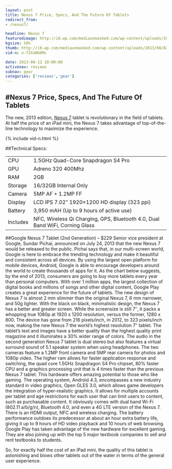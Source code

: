 ```yaml
---
layout: post
title: Nexus 7 Price, Specs, And The Future Of Tablets
redirect_from:
- /nexus7/

headline: Nexus 7
featuredimage: http://i0.wp.com/mediaunmasked.com/wp-content/uploads/2013/08/8252678_f260.jpg?zoom=1.5&resize=260%2C347
bgsize: 50%
thumb: http://i0.wp.com/mediaunmasked.com/wp-content/uploads/2013/08/8252678_f260.jpg?zoom=1.5&resize=260%2C347
vid-n: o-fZXxWG6Mc

date: 2013-08-12 10:00:00
activenav: reviews
subnav: gear
categories: ['reviews','gear']
---
```

#Nexus 7 Price, Specs, And The Future Of Tablets
---

<div class="col-md-8 col-sm-12">The new, 2013 edition, <a href="http://goo.gl/lJZqxc" class="amazon">Nexus 7</a> tablet is revolutionary in the field of tablets. At half the price of an iPad mini, the Nexus 7 takes advantage of top-of-the-line technology to maximize the experience.</div>

{% include vid-n.html %}

##Technical Specs:

<table class="table table-striped">
	<tr>
		<td>CPU</td>
		<td>1.5GHz Quad-Core Snapdragon S4 Pro</td>
	</tr>
	<tr>
		<td>GPU</td>
		<td>Adreno 320 400Mhz</td>
	</tr>
	<tr>
		<td>RAM</td>
		<td>2GB</td>
	</tr>
	<tr>
		<td>Storage</td>
		<td>16/32GB Internal Only</td>
	</tr>
	<tr>
		<td>Camera</td>
		<td>5MP AF + 1.2MP FF</td>
	</tr>
	<tr>
		<td>Display</td>
		<td>LCD IPS 7.02″ 1920×1200 HD display (323 ppi)</td>
	</tr>
	<tr>
		<td>Battery</td>
		<td>3,950 mAH (Up to 9 hours of active use)</td>
	</tr>
	<tr>
		<td>Includes</td>
		<td>NFC, Wireless Qi Charging, GPS, Bluetooth 4.0, Dual Band WiFi, Corning Glass</td>
	</tr>
</table>

##Google Nexus 7 Tablet (2nd Generation) – $229
Senior vice president at Google, Sundar Pichai, announced on July 24, 2013 that the new Nexus 7 would be released to the public. Pichai says that, in our multi-screen world, Google is here to embrace the trending technology and make it beautiful and consistent across all devices. By using the largest open platform for mobile devices, Android, Google is able to encourage developers around the world to create thousands of apps for it. As the chart below suggests, by the end of 2013, consumers are going to buy more tablets every year than personal computers. With over 1 million apps, the largest collection of digital books and millions of songs and other digital content, Google Play creates a great experience for the future of tablets. The new design of Nexus 7 is almost 2 mm slimmer than the original Nexus 7, 6 mm narrower, and 50g lighter. With the black on black, minimalistic design, the Nexus 7 has a better and greater screen. While the screensize is still 7″, it packs a whopping true 1080p at 1920 x 1200 resolution, versus the former, 1280 x 800. The device has gone from 216 pixels/inch, in 2012, to 323 pixels/inch now, making the new Nexus 7 the world’s highest resolution 7″ tablet. The tablet’s text and images have a better quality than the highest quality print magazine and it illuminates a 30% wider range of colors. The audio in the second generation Nexus 7 tablet is dual stereo but also features a virtual surround sound of 5.1 speaker system when using headphones. The two cameras feature a 1.2MP front camera and 5MP rear camera for photos and 1080p video. The higher ram allows for faster application response and switching, the quad core 1.5GHz Snapdragon S4 Pro chipset, 80% faster CPU and a graphics processing unit that is 4 times faster than the previous Nexus 7 tablet. This hardware offers amazing potential to those who like gaming. The operating system, Android 4.3, encompasses a new industry standard in video graphics, Open GLES 3.0, which allows game developers the integration of hyper-realistic graphics. It allows for multiple accounts per tablet and age restrictions for each user that can limit users to content, such as purchasable content. It obviously comes with dual band Wi-Fi (802.11 a/b/g/n), Bluetooth 4.0, and even a 4G LTE version of the Nexus 7. There is an HDMI output, NFC and wireless charging. The battery performance outdoes its predecessor at about an hour extra battery life, giving it up to 9 hours of HD video playback and 10 hours of web browsing. Google Play has taken advantage of the new hardware for excellent gaming. They are also joining up with the top 5 major textbook companies to sell and rent textbooks to students.

So, for exactly half the cost of an iPad mini, the quality of this tablet is astonishing and blows other tablets out of the water in terms of the general user experience.

<img src="http://i2.wp.com/s2.hubimg.com/u/8252685_f520.jpg?zoom=1.5&resize=520%2C317" alt="" class="col-md-6 col-sm-12">

<img src="http://i1.wp.com/s2.hubimg.com/u/8252961_f520.jpg?zoom=1.5&resize=520%2C279" alt="" class="col-md-6 col-sm-12">

<div class="clearfix"></div>

<img src="http://i1.wp.com/s3.hubimg.com/u/8252678_f260.jpg?zoom=1.5&resize=260%2C347" alt="" class="col-md-6 col-sm-12 thumb-smed">

<img class="col-md-6 col-sm-12 pull-right" src="http://i0.wp.com/s4.hubimg.com/u/8252679_f520.jpg?zoom=1.5&resize=520%2C392" alt="">